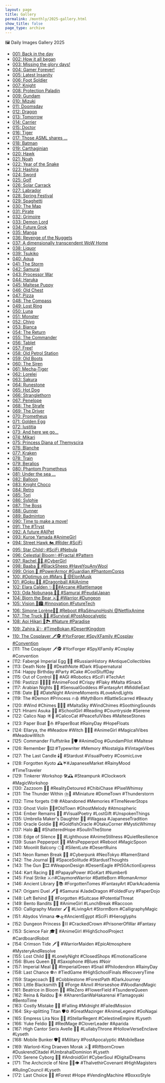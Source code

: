 ```yaml
---
layout: page
title: Gallery
permalink: /monthly/2025-gallery.html
show_title: false
page_type: archive
---
```


🖼️ Daily Images Gallery 2025

- [001: Back in the day](https://pbs.twimg.com/media/Gg2cGkZXoAA-hOW?format=jpg&name=medium)
- [002: How it all began](https://pbs.twimg.com/media/Gg2jnszXMAAdjnM?format=jpg&name=medium)
- [003: Missing the glory days!](https://pbs.twimg.com/media/Gg2lzxGW0AAdXl3?format=jpg&name=medium)
- [004: Gamer Forever!](https://pbs.twimg.com/media/Gg2p2uKXsAAmyPl?format=jpg&name=medium)
- [005: Latest Insanity](https://pbs.twimg.com/media/Gg6BZ0OWoAAAPgU?format=jpg&name=medium)
- [006: Foot Soldier](https://pbs.twimg.com/media/Gg6HiLNXkAALhUb?format=jpg&name=medium)
- [007: Knight](https://pbs.twimg.com/media/Gg6IrCJXUAAx9Y8?format=jpg&name=medium)
- [008: Protection Paladin](https://pbs.twimg.com/media/Gg6LgQ3WUAAWvqq?format=jpg&name=medium)
- [009: Gundam](https://pbs.twimg.com/media/Gg6PioUWIAAm1GF?format=jpg&name=medium)
- [010: Mizuki](https://pbs.twimg.com/media/Gg6VZZWWcAEcadV?format=jpg&name=medium)
- [011: Doomsday](https://pbs.twimg.com/media/Gg-0rqkWkAAmjtB?format=jpg&name=medium)
- [012: Dragon](https://pbs.twimg.com/media/GhFZdNKWgAA1IK8?format=jpg&name=medium)
- [013: Tomorrow](https://pbs.twimg.com/media/GhI4u6wXQAAYCab?format=jpg&name=medium)
- [014: Carrier](https://pbs.twimg.com/media/GhNlYZVW4AAtAcs?format=jpg&name=medium)
- [015: Doctor](https://pbs.twimg.com/media/GhT2Pp9XMAA4UUG?format=jpg&name=medium)
- [016: Tiger](https://pbs.twimg.com/media/GheYAS1XIAE6KVP?format=jpg&name=medium)
- [017: Those ASML shares …](https://pbs.twimg.com/media/GhguaqUWMAEWPMq?format=jpg&name=medium)
- [018: Batman](https://pbs.twimg.com/media/GhjviSqXYAAlzW3?format=jpg&name=medium)
- [019: Carthaginian](https://pbs.twimg.com/media/GhqdwQmXsAAjnD-?format=jpg&name=medium)
- [020: Hawk](https://pbs.twimg.com/media/GhvP8UuXgAA61Nw?format=jpg&name=medium)
- [021: Noah](https://pbs.twimg.com/media/Gh1da0MWgAAQh_6?format=jpg&name=medium)
- [022: Year of the Snake](https://pbs.twimg.com/media/Gh5d1t0XAAAaimI?format=jpg&name=medium)
- [023: Hashira](https://pbs.twimg.com/media/Gh8jD2xW8AAeUTf?format=jpg&name=medium)
- [024: Sword](https://pbs.twimg.com/media/GiDZaB4W8AAugWx?format=jpg&name=medium)
- [025: Golf](https://pbs.twimg.com/media/GiHQkB-WQAAAFly?format=jpg&name=medium)
- [026: Solar Carrack](https://pbs.twimg.com/media/GiM6VzDWYAAdBdJ?format=jpg&name=medium)
- [027: Labrador](https://pbs.twimg.com/media/GiSTnNuW4AAdXYK?format=jpg&name=medium)
- [028: Spring Festival](https://pbs.twimg.com/media/GiXSfbrXoAA5uJq?format=jpg&name=medium)
- [029: Spaghetti](https://pbs.twimg.com/media/GihJ_ulWMAAVVLJ?format=jpg&name=medium)
- [030: The Map](https://pbs.twimg.com/media/GihM4DjWsAEHmOR?format=jpg&name=medium)
- [031: Pirate](https://pbs.twimg.com/media/GimhE38XMAABiLx?format=jpg&name=medium)
- [032: Grimoire](https://pbs.twimg.com/media/Gitv_QiXkAA3mYA?format=jpg&name=medium)
- [033: Demon Lord](https://pbs.twimg.com/media/GiytSg6WUAAWS69?format=jpg&name=medium)
- [034: Future Grok](https://pbs.twimg.com/media/Gi1ouCxXgAAKMCj?format=jpg&name=medium)
- [035: Manga](https://pbs.twimg.com/media/Gi6Dk-zWIAANgz2?format=jpg&name=medium)
- [036: Revenge of the Nuggets](https://pbs.twimg.com/media/Gi_FIKlWAAASuBO?format=jpg&name=medium)
- [037: A dimensionally transcendent WoW Home](https://pbs.twimg.com/media/GjEN_RpXcAAzq4Z?format=jpg&name=medium)
- [038: Liquor](https://pbs.twimg.com/media/GjKpC4vWEAEIUcm?format=jpg&name=medium)
- [039: Tsukiko](https://pbs.twimg.com/media/GjO6KFoWsAAHPKC?format=jpg&name=medium)
- [040: Aqua](https://pbs.twimg.com/media/GjT0-qmWQAA9vHW?format=jpg&name=medium)
- [041: The Storm](https://pbs.twimg.com/media/GjZQyyuX0AA-1fV?format=jpg&name=medium)
- [042: Samurai](https://pbs.twimg.com/media/GjgLJgYW4AAn0CR?format=jpg&name=medium)
- [043: Processor War](https://pbs.twimg.com/media/GjjrlMJXwAAtwiG?format=jpg&name=medium)
- [044: Haruka](https://pbs.twimg.com/media/GjopP3IXEAAJT9l?format=jpg&name=medium)
- [045: Maltese Puppy](https://pbs.twimg.com/media/GjuK79EXwAAQM61?format=jpg&name=medium)
- [046: Old Chest](https://pbs.twimg.com/media/GjzLD1tWYAAexVf?format=jpg&name=medium)
- [047: Pizza](https://pbs.twimg.com/media/Gj4KqPeXEAAF7F0?format=jpg&name=medium)
- [048: The Compass](https://pbs.twimg.com/media/Gj-C-P_WMAAGqCr?format=jpg&name=medium)
- [049: Lost Ring](https://pbs.twimg.com/media/GkF6HwXW4AAbMPO?format=jpg&name=medium)
- [050: Luna](https://pbs.twimg.com/media/GkHiSxyWgAAjqhe?format=jpg&name=medium)
- [051: Monster](https://pbs.twimg.com/media/GkNYZIJXAAEiNS9?format=jpg&name=medium)
- [052: Chiyo](https://pbs.twimg.com/media/GkTJNJlW0AE4CIT?format=jpg&name=medium)
- [053: Bianca](https://pbs.twimg.com/media/GkW8F7nWAAAT5ss?format=jpg&name=medium)
- [054: The Return](https://pbs.twimg.com/media/GkdHkl6WsAETIlI?format=jpg&name=medium)
- [055: The Commander](https://pbs.twimg.com/media/GkhVdaAXkAApuy5?format=jpg&name=medium)
- [056: Tablet](https://pbs.twimg.com/media/GkojQxUWsAEX7Ta?format=jpg&name=medium)
- [057: Free!](https://pbs.twimg.com/media/GksEdMkXEAAyqYa?format=jpg&name=medium)
- [058: Old Petrol Station](https://pbs.twimg.com/media/GkzoBvHWEAA-SaM?format=jpg&name=medium)
- [059: Old Boots](https://pbs.twimg.com/media/Gk45EJZWAAMG8yR?format=jpg&name=medium)
- [060: The Siren]()
- [061: Mecha-Tiger]()
- [062: Lorelei]()
- [063: Sakura]()
- [064: Runestone]()
- [065: Hot Dog]()
- [066: Stranglethorn]()
- [067: Penelope]()
- [068: The Strafe]()
- [069: The Driver]()
- [070: Prometheus]()
- [071: Golden Egg]()
- [072: Iustitia]()
- [073: And here we go…]()
- [074: Mikari]()
- [075: Princess Diana of Themyscira]()
- [076: Blanche]()
- [077: Kraken]()
- [078: Train]()
- [079: Beralios]()
- [080: Phantom Prometheus]()
- [081: Under the sea …]()
- [082: Balloon]()
- [083: Knight Choco]()
- [084: Retro]()
- [085: Tori]()
- [086: Sylphie]()
- [087: The Boss]()
- [088: Gunner]()
- [089: Badminton]()
- [090: Time to make a move!]()
- [091: The #Tryst]()
- [092: A future #AIPet]()
- [093: Kuroe Yamada #AnimeGirl]()
- [094: Street Hawk 🏍️ #Rider #SciFi]()
- [095: Star Child✨#SciFi #Nebula]()
- [096: Celestial Bloom✨#Fractal #Pattern]()
- [097: Rachel 🤷‍♀️ #CyberGirl]()
- [098: Baaba 🐏 #BlackSheep #HaveYouAnyWool]()
- [099: Orion 🦾 #PowerArmor #Guardian #PhantomCorps]()
- [100: #Optimus on #Mars 🦾 @ElonMusk]()
- [101: #Goku 🐉🔮 #Dragonball #AIAnime]()
- [102: Elara Calden ✨🧙‍♀️#Arcane #Battlemage]()
- [103: Oda Nobunaga 👹🗾 #Samurai #FeudalJapan]()
- [104: Bjorn the Bear ⚔️💪 #Warrior #Dungeon]()
- [105: Vision 🌃🏙️ #Innovation #FutureTech]()
- [106: Simone Lorène🤺🌷 #Reboot #RaSênunoHoshi @NetflixAnime]()
- [107: The Truck 🚛🌆 #Survival #PostApocalyptic]()
- [108: Aoi Hikari 💙🏞️ #Nature #Paradise]()
- [109: Zahira ⏳✨ #TimeBokan #DesertKingdom]()
- [110: The Cosplayer 🗡️🕵️ #YorForger #SpyXFamily #Cosplay #Convention]()
- [111: The Cosplayer 🗡️🕵️ #YorForger #SpyXFamily #Cosplay #Convention
- [112: Fabergé Imperial Egg 🥚💎 #RussianHistory #AntiqueCollectibles
- [113: Death Note 📖💀 #DeathNote #Dark #Supernatural
- [114: Happy Birthday #Party #Cake #CoolStuffDay
- [115: Out of Control 🤖🔴 #AGI #Robotics #SciFi #TechArt
- [116: Pastizzi 👩‍🍳🇲🇹 #AnimeFood #Crispy #Flaky #Malta #Snack
- [117: Arabian Nights 💃✨ #SensualGoddess #FantasyArt #MiddleEast
- [118: Date 💖🌃 #DateNight #AnimeMoments #LoveAndLights
- [119: The #Demon #Princess 🔥🩸 #MythBorn #BattleScarred #Beauty
- [120: #Wind #Chimes 🎐🇲🇹 #MaltaSky #WindChimes #SoothingSounds
- [121: Hinami Asuka 🌳📖 #SchoolGirl #Reading #Countryside #Serene
- [122: Calico Nap ☀️🐾 #CalicoCat #PeacefulVibes #MalteseStones
- [123: Paper Boat 📰⛵️ #PaperBoat #RainyDay #HopeFloats
- [124: Ellarya, the #Meadow #Witch 🌄🧙‍♀️ #AnimeGirl #MagicalVibes #MeadowWitch
- [125: Commander Fluffstrike 🐾🛡️ #AnimeDog #GundamPilot #Maltese
- [126: Remember 📜⌨️ #Typewriter #Memory #Nostalgia #VintageVibes
- [127: The Last Candle 🕯️🌌 #Stardust #VisualPoetry #CosmicLove
- [128: Forgotten Kyoto 🕰️☔#JapaneseMarket #RainyMood #TimeTraveler
- [129: Tinkerer Workshop 🛠️🕰️ #Steampunk #Clockwork #MagicWorkshop
- [130: Zazzoom 🚀🍭 #RealityDetoured #ChibiChase #PixelWhimsy
- [131: The Thunder Within ⛈️🌃 #Miniature #DomeTown #Thunderstorm
- [132: Time forgets ⏰🕸️ #Abandoned #Memories #TimeNeverStops
- [133: Ghost Violin 👻🎻#OldTown #GhostMelody #Atmospheric
- [134: Ember Remains 🌿🖤 #VisualPoetry #LostGift #UnspokenThings
- [135: Umbrella Maker's Daughter 🎨🌸 #Wagasa #JapaneseTradition
- [136: Oracle Goldie 🐠🔮 #GoldfishOracle #OtakuCorner #MysticWhimsy
- [137: Halo 🪦🔆 #ShatteredHope #SoulInTheStone
- [138: Edge of Silence 🌊💡 #Lighthouse #AnimeStillness #QuietResilience
- [139: Susan Pepperpot 🥄✨ #MrsPepperpot #Reboot #MagicSpoon
- [140: Moonlit Balcony 🌕🎼 #SilentLute #DesertRuins
- [141: Neon Ramen Break 🍜🌃 #Cyberpunk #NeoTokyo #RamenStand
- [142: The Journal 📓🌌 #SpaceSolitude #StardustThoughts
- [143: The Gun 🔫🎞️ #WeaponDesign #DesertEagle #Pt50ActionExpress
- [144: Kart Racing 🏁🍊 #PapayaPower #GoKart #Number6
- [145: Final Strike ⚔️🔥#ClaymoreWarrior #BattleBorn #RomanArmor
- [146: Ancient Library 📜📚 #ForgottenTomes #FantasyArt #DarkAcademia
- [147: Origami Duel 🗡️🐉 #Samurai #JadeDragon #FoldedFury #PaperDojo
- [148: Left Behind 🧳🚉 #Forgotten #Suitcase #PotentialThreat
- [149: Bento Bandits 🍱🦝 #AnimeGirl #LunchBreak #Raccoon
- [150: Calligraphy Master 🖌️🐯 #LivingArt #StormBorn #CalligraphyMagic
- [151: Abydos Vimana 👁️🛸#AncientEgypt #SciFi #Hieroglyphs
- [152: Dungeon Princess 👑⛓️ #CrackedCrown #PrisonerOfWar #Fantasy
- [153: Science Fair 🎓🤖 #AnimeGirl #HighSchoolProject #CardboardRobot
- [154: Crimson Tide 🗡️🌅 #WarriorMaiden #EpicAtmosphere #MysteryAndResolve
- [155: Lost Child 🌃🧸 #LonelyNight #ClosedShops #EmotionalScene
- [156: Blues Queen 🎷💙 #Saxophone #Blues #Noir
- [157: Imperial Meal 🐌🥬 #ImperialGreen #Snail #Philodendron #RainyDay
- [158: Last Chance ⚽🔥 #TiedGame #HighSchoolFinals #RecoveryTime
- [159: Stagecoach 🐎🧳 #Cobblestone #ForestPath #DarkJourney
- [160: Little Blacksmith 🦊🔥 #Forge #Anvil #Horseshoe #WoodlandMagic
- [161: Beatrice in Bloom 🌸🦋 #ReZero #FlowerField #TsundereQueen
- [162: Reina & Raidou 🍱☀️ #AharenSanWaHakarenai #Tamagoyaki #BentoTime
- [163: Costly Mistake 🖤🌙 #Falling #Midnight #FailedMission
- [164: Sky-splitting Titan 🛡️⚙️ #GreatMazinger #AnimeLegend #GoNagai
- [165: Empress Lira Nox 🌌👑 #StellarRegent #CelestineEmpire #Lyseth
- [166: Yuke Feldio 🧙🍀 #RedMage #CloverLeader #Aparida
- [167: High Cantor Seris Avelle 🎼✨ #LullabyThrone #HollowVerseEnclave #Lyseth
- [168: Mobile Bunker 🛡️🚛 #Military #PostApocalyptic #MobileBase
- [169: Warlord-King Draeven Morak ⚔️👑 #RiftbornCrown #DuskrendCitadel #UmbrahalDominion #Lyseth
- [170: Serene Cyborg 🤖💭 #AndroidGirl #CyberSoul #DigitalDreams
- [171: The Archcircle of Nine 🧙‍♀️👁️ #ThalvethirCovenant #HighMagisters #RulingCouncil #Lyseth
- [172: Last Choice 🥫✨ #Forest #Hope #VendingMachine #BoxxoStyle
